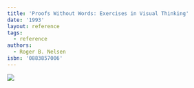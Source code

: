 ```yaml
---
title: 'Proofs Without Words: Exercises in Visual Thinking'
date: '1993'
layout: reference
tags:
  - reference
authors:
  - Roger B. Nelsen
isbn: '0883857006'
---
```

![](/media/books/pww1.jpg)
